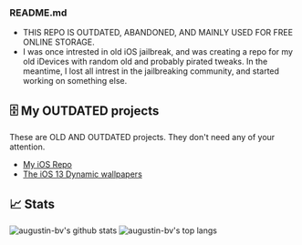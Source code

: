 ### README.md
 - THIS REPO IS OUTDATED, ABANDONED, AND MAINLY USED FOR FREE ONLINE STORAGE.
 - I was once intrested in old iOS jailbreak, and was creating a repo for my old iDevices with random old and probably pirated tweaks. In the meantime, I lost all intrest in the jailbreaking community, and started working on something else.

## 🗄 My OUTDATED projects
These are OLD AND OUTDATED projects. They don't need any of your attention. 
- [My iOS Repo](https://github.com/augustin-bv/repo) 
- [The iOS 13 Dynamic wallpapers](https://github.com/augustin-bv/iOS13-Dynamic-Wallpapers-for-macOS) 


 ## 📈 Stats
![augustin-bv's github stats](https://github-readme-stats.vercel.app/api?username=augustin-bv&show_icons=true&theme=dark&hide_border=true)
![augustin-bv's top langs](https://github-readme-stats.vercel.app/api/top-langs/?username=augustin-bv&layout=compact&theme=dark&hide_border=true)
